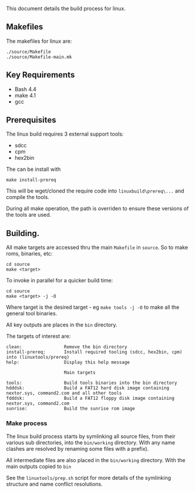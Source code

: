 
This document details the build process for linux.

## Makefiles

The makefiles for linux are:
```
./source/Makefile
./source/Makefile-main.mk
```

## Key Requirements

* Bash 4.4
* make 4.1
* gcc

## Prerequisites

The linux build requires 3 external support tools:
* sdcc
* cpm
* hex2bin

The can be install with

`make install-prereq`

This will be wget/cloned the require code into `linuxbuild\prereq\...` and compile the tools.

During all make operation, the path is overriden to ensure these versions of the tools are used.

## Building.

All make targets are accessed thru the main `Makefile` in `source`.  So to make roms, binaries, etc:

```
cd source
make <target>
```

To invoke in parallel for a quicker build time:
```
cd source
make <target> -j -O
```


Where target is the desired target - eg `make tools -j -O` to make all the general tool binaries.

All key outputs are places in the `bin` directory.

The targets of interest are:

```
clean:                Remove the bin directory
install-prereq:       Install required tooling (sdcc, hex2bin, cpm) into (linuxtools/prereq)
help:                 Display this help message

                      Main targets

tools:                Build tools binaries into the bin directory
hdddsk:               Build a FAT12 hard disk image containing nextor.sys, command2.com and all other tools
fdddsk:               Build a FAT12 floppy disk image containing nextor.sys, command2.com
sunrise:              Build the sunrise rom image
```

### Make process

The linux build process starts by symlinking all source files, from their various sub directories, into the `bin/working` directory.  With any name clashes are resolved by renaming some files with a prefix).

All intermediate files are also placed in the `bin/working` directory.  With the main outputs copied to `bin`

See the `linuxtools/prep.sh` script for more details of the symlinking structure and name conflict resolutions.

